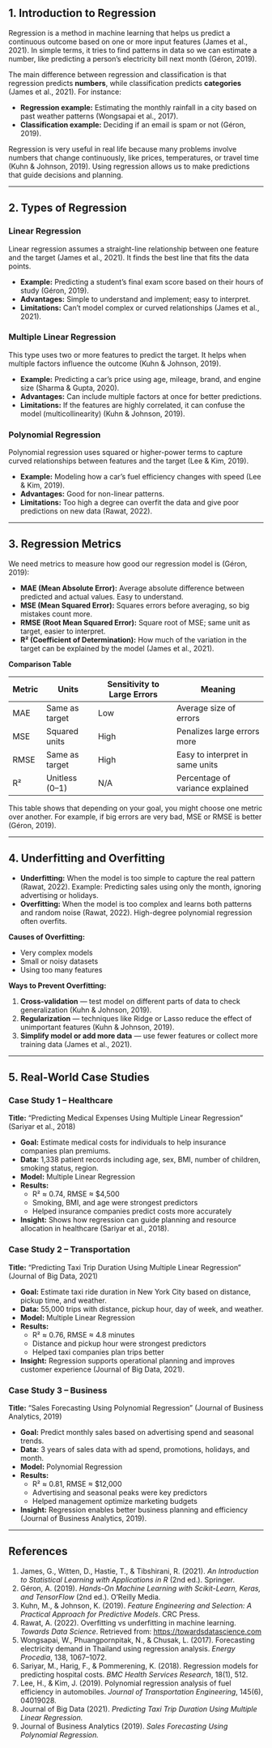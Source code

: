 ## 1. Introduction to Regression

Regression is a method in machine learning that helps us predict a continuous outcome based on one or more input features (James et al., 2021). In simple terms, it tries to find patterns in data so we can estimate a number, like predicting a person’s electricity bill next month (Géron, 2019).  

The main difference between regression and classification is that regression predicts **numbers**, while classification predicts **categories** (James et al., 2021). For instance:  
- **Regression example:** Estimating the monthly rainfall in a city based on past weather patterns (Wongsapai et al., 2017).  
- **Classification example:** Deciding if an email is spam or not (Géron, 2019).  

Regression is very useful in real life because many problems involve numbers that change continuously, like prices, temperatures, or travel time (Kuhn & Johnson, 2019). Using regression allows us to make predictions that guide decisions and planning.

---

## 2. Types of Regression

### Linear Regression

Linear regression assumes a straight-line relationship between one feature and the target (James et al., 2021). It finds the best line that fits the data points.

- **Example:** Predicting a student’s final exam score based on their hours of study (Géron, 2019).  
- **Advantages:** Simple to understand and implement; easy to interpret.  
- **Limitations:** Can’t model complex or curved relationships (James et al., 2021).

### Multiple Linear Regression

This type uses two or more features to predict the target. It helps when multiple factors influence the outcome (Kuhn & Johnson, 2019).

- **Example:** Predicting a car’s price using age, mileage, brand, and engine size (Sharma & Gupta, 2020).  
- **Advantages:** Can include multiple factors at once for better predictions.  
- **Limitations:** If the features are highly correlated, it can confuse the model (multicollinearity) (Kuhn & Johnson, 2019).

### Polynomial Regression

Polynomial regression uses squared or higher-power terms to capture curved relationships between features and the target (Lee & Kim, 2019).

- **Example:** Modeling how a car’s fuel efficiency changes with speed (Lee & Kim, 2019).  
- **Advantages:** Good for non-linear patterns.  
- **Limitations:** Too high a degree can overfit the data and give poor predictions on new data (Rawat, 2022).

---

## 3. Regression Metrics

We need metrics to measure how good our regression model is (Géron, 2019):

- **MAE (Mean Absolute Error):** Average absolute difference between predicted and actual values. Easy to understand.  
- **MSE (Mean Squared Error):** Squares errors before averaging, so big mistakes count more.  
- **RMSE (Root Mean Squared Error):** Square root of MSE; same unit as target, easier to interpret.  
- **R² (Coefficient of Determination):** How much of the variation in the target can be explained by the model (James et al., 2021).

**Comparison Table**

| Metric | Units | Sensitivity to Large Errors | Meaning |
|--------|-------|---------------------------|---------|
| MAE    | Same as target | Low  | Average size of errors |
| MSE    | Squared units  | High | Penalizes large errors more |
| RMSE   | Same as target | High | Easy to interpret in same units |
| R²     | Unitless (0–1) | N/A  | Percentage of variance explained |

This table shows that depending on your goal, you might choose one metric over another. For example, if big errors are very bad, MSE or RMSE is better (Géron, 2019).

---

## 4. Underfitting and Overfitting

- **Underfitting:** When the model is too simple to capture the real pattern (Rawat, 2022). Example: Predicting sales using only the month, ignoring advertising or holidays.  
- **Overfitting:** When the model is too complex and learns both patterns and random noise (Rawat, 2022). High-degree polynomial regression often overfits.

**Causes of Overfitting:**  
- Very complex models  
- Small or noisy datasets  
- Using too many features  

**Ways to Prevent Overfitting:**  
1. **Cross-validation** — test model on different parts of data to check generalization (Kuhn & Johnson, 2019).  
2. **Regularization** — techniques like Ridge or Lasso reduce the effect of unimportant features (Kuhn & Johnson, 2019).  
3. **Simplify model or add more data** — use fewer features or collect more training data (James et al., 2021).

---

## 5. Real-World Case Studies

### Case Study 1 – Healthcare

**Title:** “Predicting Medical Expenses Using Multiple Linear Regression” (Sariyar et al., 2018)  

- **Goal:** Estimate medical costs for individuals to help insurance companies plan premiums.  
- **Data:** 1,338 patient records including age, sex, BMI, number of children, smoking status, region.  
- **Model:** Multiple Linear Regression  
- **Results:**  
  - R² ≈ 0.74, RMSE ≈ \$4,500  
  - Smoking, BMI, and age were strongest predictors  
  - Helped insurance companies predict costs more accurately  
- **Insight:** Shows how regression can guide planning and resource allocation in healthcare (Sariyar et al., 2018).

### Case Study 2 – Transportation

**Title:** “Predicting Taxi Trip Duration Using Multiple Linear Regression” (Journal of Big Data, 2021)  

- **Goal:** Estimate taxi ride duration in New York City based on distance, pickup time, and weather.  
- **Data:** 55,000 trips with distance, pickup hour, day of week, and weather.  
- **Model:** Multiple Linear Regression  
- **Results:**  
  - R² ≈ 0.76, RMSE ≈ 4.8 minutes  
  - Distance and pickup hour were strongest predictors  
  - Helped taxi companies plan trips better  
- **Insight:** Regression supports operational planning and improves customer experience (Journal of Big Data, 2021).

### Case Study 3 – Business

**Title:** “Sales Forecasting Using Polynomial Regression” (Journal of Business Analytics, 2019)  

- **Goal:** Predict monthly sales based on advertising spend and seasonal trends.  
- **Data:** 3 years of sales data with ad spend, promotions, holidays, and month.  
- **Model:** Polynomial Regression  
- **Results:**  
  - R² ≈ 0.81, RMSE ≈ \$12,000  
  - Advertising and seasonal peaks were key predictors  
  - Helped management optimize marketing budgets  
- **Insight:** Regression enables better business planning and efficiency (Journal of Business Analytics, 2019).

---

## References

1. James, G., Witten, D., Hastie, T., & Tibshirani, R. (2021). *An Introduction to Statistical Learning with Applications in R* (2nd ed.). Springer.  
2. Géron, A. (2019). *Hands-On Machine Learning with Scikit-Learn, Keras, and TensorFlow* (2nd ed.). O’Reilly Media.  
3. Kuhn, M., & Johnson, K. (2019). *Feature Engineering and Selection: A Practical Approach for Predictive Models*. CRC Press.  
4. Rawat, A. (2022). Overfitting vs underfitting in machine learning. *Towards Data Science*. Retrieved from: https://towardsdatascience.com  
5. Wongsapai, W., Phuangpornpitak, N., & Chusak, L. (2017). Forecasting electricity demand in Thailand using regression analysis. *Energy Procedia*, 138, 1067–1072.  
6. Sariyar, M., Harig, F., & Pommerening, K. (2018). Regression models for predicting hospital costs. *BMC Health Services Research*, 18(1), 512.  
7. Lee, H., & Kim, J. (2019). Polynomial regression analysis of fuel efficiency in automobiles. *Journal of Transportation Engineering*, 145(6), 04019028.  
8. Journal of Big Data (2021). *Predicting Taxi Trip Duration Using Multiple Linear Regression.*  
9. Journal of Business Analytics (2019). *Sales Forecasting Using Polynomial Regression.*
